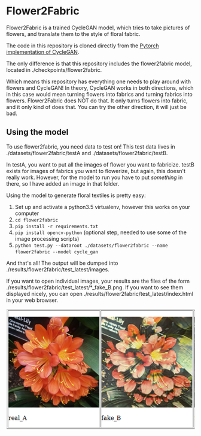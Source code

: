 # Flower2Fabric
Flower2Fabric is a trained CycleGAN model, which tries to take pictures
of flowers, and translate them to the style of floral fabric.

The code in this repository is cloned directly from the [Pytorch implementation
of CycleGAN](https://github.com/junyanz/pytorch-CycleGAN-and-pix2pix).

The only difference is that this repository includes the flower2fabric model,
located in ./checkpoints/flower2fabric. 

Which means this repository has everything one needs to play around with 
flowers and CycleGAN! In theory, CycleGAN works in both directions, which
in this case would mean turning flowers into fabrics and turning fabrics into
flowers. Flower2Fabric does NOT do that. It only turns flowers into fabric, 
and it only kind of does that. You can try the other direction, it will just 
be bad.

## Using the model
To use flower2fabric, you need data to test on! This test data lives in
./datasets/flower2fabric/testA and ./datasets/flower2fabric/testB.

In testA, you want to put all the images of flower you want to fabricize.
testB exists for images of fabrics you want to flowerize, but again, this 
doesn't really work. However, for the model to run you have to put _something_
in there, so I have added an image in that folder.

Using the model to generate floral textiles is pretty easy:

1.  Set up and activate a python3.5 virtualenv, however this works on your 
computer
2. `cd flower2fabric`
3. `pip install -r requirements.txt`
4. `pip install opencv-python` (optional step, needed to use some of the image processing scripts)
5. `python test.py --dataroot ./datasets/flower2fabric --name flower2fabric --model cycle_gan`

And that's all! The output will be dumped into ./results/flower2fabric/test\_latest/images.

If you want to open individual images, your results are the files of the form 
./results/flower2fabric/test\_latest/\*\_fake\_B.png. If you want to see them 
displayed nicely, you can open ./results/flower2fabric/test\_latest/index.html
in your web browser.

![an image of a red flower and the same image after being run through flower2fabric](https://raw.githubusercontent.com/fboxwala/flower2fabric/master/imgs/red.png)
